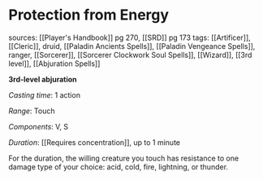 # Protection from Energy
sources: [[Player's Handbook]] pg 270, [[SRD]] pg 173
tags: [[Artificer]], [[Cleric]], druid, [[Paladin Ancients Spells]], [[Paladin Vengeance Spells]], ranger, [[Sorcerer]], [[Sorcerer Clockwork Soul Spells]], [[Wizard]], [[3rd level]], [[Abjuration Spells]]

**3rd-level abjuration**

*Casting time*: 1 action

*Range*: Touch

*Components*: V, S

*Duration*: [[Requires concentration]], up to 1 minute

For the duration, the willing creature you touch has resistance to one damage type of your choice: acid, cold, fire, lightning, or thunder.

